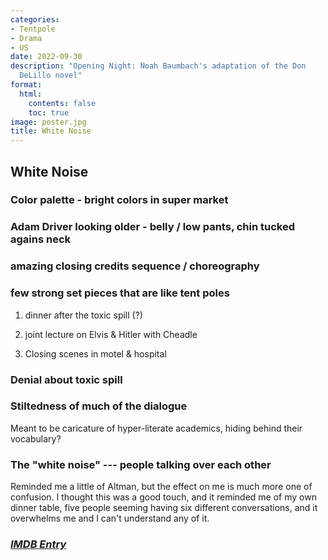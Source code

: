 ```yaml
---
categories:
- Tentpole
- Drama
- US
date: 2022-09-30
description: "Opening Night: Noah Baumbach's adaptation of the Don
  DeLillo novel"
format:
  html:
    contents: false
    toc: true
image: poster.jpg
title: White Noise
---
```


## White Noise

### Color palette - bright colors in super market

### Adam Driver looking older - belly / low pants, chin tucked agains neck

### amazing closing credits sequence / choreography

### few strong set pieces that are like tent poles

1.  dinner after the toxic spill (?)

2.  joint lecture on Elvis & Hitler with Cheadle

3.  Closing scenes in motel & hospital

### Denial about toxic spill

### Stiltedness of much of the dialogue

Meant to be caricature of hyper-literate academics, hiding behind their
vocabulary?

### The \"white noise\" --- people talking over each other

Reminded me a little of Altman, but the effect on me is much more one of
confusion. I thought this was a good touch, and it reminded me of my own
dinner table, five people seeming having six different conversations,
and it overwhelms me and I can\'t understand any of it.

### [*IMDB Entry*](https://www.imdb.com/title/tt6160448/)
